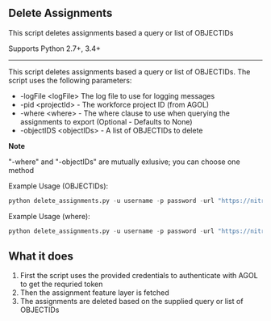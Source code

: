 ## Delete Assignments

This script deletes assignments based a query or list of OBJECTIDs

Supports Python 2.7+, 3.4+

----

This script deletes assignments based a query or list of OBJECTIDs. The script uses the following parameters:

- -logFile \<logFile\> The log file to use for logging messages
- -pid \<projectId\> - The workforce project ID (from AGOL)
- -where \<where\> - The where clause to use when querying the assignments to export (Optional - Defaults to None)
- -objectIDS \<objectIDs\> - A list of OBJECTIDs to delete

**Note**

"-where" and "-objectIDs" are mutually exlusive; you can choose one method

Example Usage (OBJECTIDs):
```python
python delete_assignments.py -u username -p password -url "https://nitro.maps.arcgis.com" -pid "038a1926d2d741dc8acabefd5b2cc5d3" -logFile "../log.txt" -objectIDs 50 51
```

Example Usage (where):
```python
python delete_assignments.py -u username -p password -url "https://nitro.maps.arcgis.com" -pid "038a1926d2d741dc8acabefd5b2cc5d3" -logFile "../log.txt" -where "priority = 1"
```

## What it does

 1. First the script uses the provided credentials to authenticate with AGOL to get the requried token
 2. Then the assignment feature layer is fetched
 3. The assignments are deleted based on the supplied query or list of OBJECTIDs
